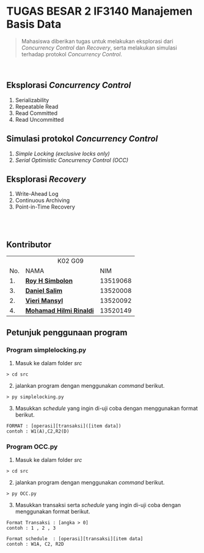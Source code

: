 # TUGAS BESAR 2 IF3140 Manajemen Basis Data

> Mahasiswa diberikan tugas untuk melakukan eksplorasi dari *Concurrency Control* dan *Recovery*, serta melakukan simulasi terhadap protokol *Concurrency Control*.

<br>

## Eksplorasi *Concurrency Control*
1. Serializability
2. Repeatable Read
3. Read Committed
4. Read Uncommitted

## Simulasi protokol *Concurrency Control*
1. *Simple Locking (exclusive locks only)*
2. *Serial Optimistic Concurrency Control (OCC)*

## Eksplorasi *Recovery*
1. Write-Ahead Log
2. Continuous Archiving
3. Point-in-Time Recovery

<br>
<br>


## Kontributor
<table>
<tr><td colspan = 3 align = "center">K02 G09</td></tr>
<tr><td>No.</td><td>NAMA</td><td>NIM</td></tr>
<tr><td>1.</td><td><a href="https://github.com/roysimbolon"><b>Roy H Simbolon</b></a></td><td>13519068</td></tr>
<tr><td>3.</td><td><a href="https://github.com/danielsalim"><b>Daniel Salim</b></a></td><td>13520008</td></tr>
<tr><td>2.</td><td><a href="https://github.com/VieriMansyl"><b>Vieri Mansyl</b></a></td><td>13520092</td></tr>
<tr><td>4.</td><td><a href="https://github.com/mhilmirinaldi"><b>Mohamad Hilmi Rinaldi</b></a></td><td>13520149</td></tr>
</table>


## Petunjuk penggunaan program

### Program simplelocking.py
1. Masuk ke dalam folder <i>src</i>
```
> cd src
```
2. jalankan program dengan menggunakan <i>command</i> berikut.
```
> py simplelocking.py
```
3. Masukkan <i>schedule</i> yang ingin di-uji coba dengan menggunakan format berikut.
```
FORMAT : [operasi][transaksi]([item data])
contoh : W1(A),C2,R2(D)
```

### Program OCC.py
1. Masuk ke dalam folder <i>src</i>
```
> cd src
```
2. jalankan program dengan menggunakan <i>command</i> berikut.
```
> py OCC.py
```
3. Masukkan transaksi serta <i>schedule</i> yang ingin di-uji coba dengan menggunakan format berikut.
```
Format Transaksi : [angka > 0]
contoh : 1 , 2 , 3

Format schedule  : [operasi][transaksi][item data]
contoh : W1A, C2, R2D
```